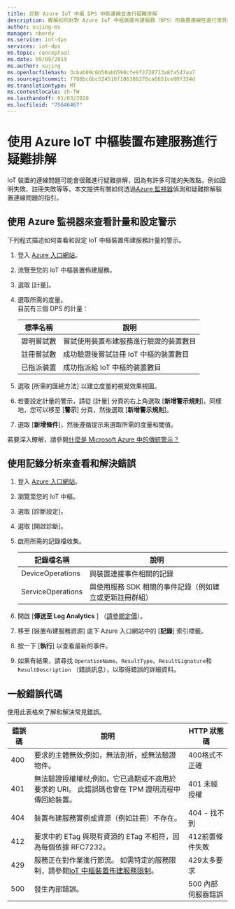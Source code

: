 ```yaml
---
title: 診斷 Azure IoT 中樞 DPS 中斷連線並進行疑難排解
description: 瞭解如何針對 Azure IoT 中樞裝置布建服務（DPS）的裝置連線性進行常見錯誤的診斷和疑難排解
author: xujing-ms
manager: nberdy
ms.service: iot-dps
services: iot-dps
ms.topic: conceptual
ms.date: 09/09/2019
ms.author: xujing
ms.openlocfilehash: 3cbab09c6b50abb590cfe9f2720713a8fa547aa7
ms.sourcegitcommit: f788bc6bc524516f186386376ca6651ce80f334d
ms.translationtype: MT
ms.contentlocale: zh-TW
ms.lasthandoff: 01/03/2020
ms.locfileid: "75646467"
---
```

# <a name="troubleshooting-with-azure-iot-hub-device-provisioning-service"></a>使用 Azure IoT 中樞裝置布建服務進行疑難排解

IoT 裝置的連線問題可能會很難進行疑難排解，因為有許多可能的失敗點，例如證明失敗、註冊失敗等等。本文提供有關如何透過[Azure 監視器](https://docs.microsoft.com/azure/azure-monitor/overview)偵測和疑難排解裝置連線問題的指引。

## <a name="using-azure-monitor-to-view-metrics-and-set-up-alerts"></a>使用 Azure 監視器來查看計量和設定警示

下列程式描述如何查看和設定 IoT 中樞裝置佈建服務計量的警示。 

1. 登入 [Azure 入口網站](https://portal.azure.com)。

2. 流覽至您的 IoT 中樞裝置佈建服務。

3. 選取 [計量]。

4. 選取所需的度量。 
   <br />目前有三個 DPS 的計量：

    | 標準名稱 | 說明 |
    |-------|------------|
    | 證明嘗試數 | 嘗試使用裝置布建服務進行驗證的裝置數目|
    | 註冊嘗試數 | 成功驗證後嘗試註冊 IoT 中樞的裝置數目|
    | 已指派裝置 | 成功指派給 IoT 中樞的裝置數目|

5. 選取 [所需的匯總方法] 以建立度量的視覺效果視圖。 

6. 若要設定計量的警示，請從 [計量] 分頁的右上角選取 [**新增警示規則**]，同樣地，您可以移至 [**警示**] 分頁，然後選取 [**新增警示規則**]。

7. 選取 [**新增條件**]，然後遵循提示來選取所需的度量和閾值。

若要深入瞭解，請參閱[什麼是 Microsoft Azure 中的傳統警示？](../azure-monitor/platform/alerts-overview.md)

## <a name="using-log-analytic-to-view-and-resolve-errors"></a>使用記錄分析來查看和解決錯誤

1. 登入 [Azure 入口網站](https://portal.azure.com)。

2. 瀏覽至您的 IoT 中樞。

3. 選取 [診斷設定]。

4. 選取 [開啟診斷]。

5. 啟用所需的記錄檔收集。

    | 記錄檔名稱 | 說明 |
    |-------|------------|
    | DeviceOperations | 與裝置連接事件相關的記錄 |
    | ServiceOperations | 與使用服務 SDK 相關的事件記錄（例如建立或更新註冊群組）|

6. 開啟 [**傳送至 Log Analytics** ] （[請參閱定價](https://azure.microsoft.com/pricing/details/log-analytics/)）。 

7. 移至 [裝置布建服務資源] 底下 Azure 入口網站中的 [**記錄**] 索引標籤。

8. 按一下 [**執行**] 以查看最新的事件。

9. 如果有結果，請尋找 `OperationName`、`ResultType`、`ResultSignature`和 `ResultDescription` （錯誤訊息），以取得錯誤的詳細資料。


## <a name="common-error-codes"></a>一般錯誤代碼
使用此表格來了解和解決常見錯誤。

| 錯誤碼| 說明 | HTTP 狀態碼 |
|-------|------------|------------|
| 400 | 要求的主體無效;例如，無法剖析，或無法驗證物件。| 400格式不正確 |
| 401 | 無法驗證授權權杖;例如，它已過期或不適用於要求的 URI。 此錯誤碼也會在 TPM 證明流程中傳回給裝置。 | 401 未經授權|
| 404 | 裝置布建服務實例或資源（例如註冊）不存在。 |404 - 找不到 |
| 412 | 要求中的 ETag 與現有資源的 ETag 不相符，因為每個依據 RFC7232。 | 412前置條件失敗 |
| 429 | 服務正在對作業進行節流。 如需特定的服務限制，請參閱[IoT 中樞裝置佈建服務限制](https://docs.microsoft.com/azure/azure-resource-manager/management/azure-subscription-service-limits#iot-hub-device-provisioning-service-limits)。 | 429太多要求 |
| 500 | 發生內部錯誤。 | 500 內部伺服器錯誤|
